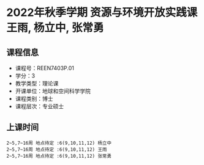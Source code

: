 # 2022年秋季学期 资源与环境开放实践课 王雨, 杨立中, 张常勇






## 课程信息

- 课程号：REEN7403P.01
- 学分：3
- 教学类型：理论课
- 开课单位：地球和空间科学学院
- 课程类别：博士
- 课程层次：专业硕士

## 上课时间

```
2~5,7~16周 地点待定 :6(9,10,11,12) 杨立中
2~5,7~16周 地点待定 :6(9,10,11,12) 王雨
2~5,7~16周 地点待定 :6(9,10,11,12) 张常勇
```

